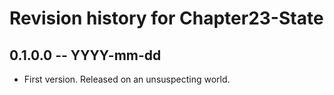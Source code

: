# Revision history for Chapter23-State

## 0.1.0.0 -- YYYY-mm-dd

* First version. Released on an unsuspecting world.
